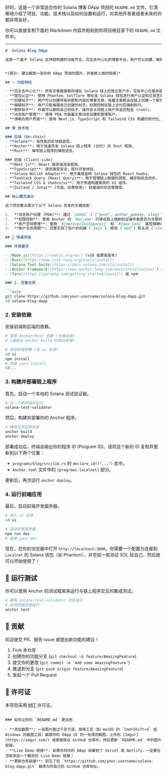 好的，这是一个非常适合你的 Solana 博客 DApp 项目的 `README.md` 文件。它清晰地介绍了项目、功能、技术栈以及如何设置和运行，对其他开发者或者未来的你都非常友好。

你可以直接复制下面的 Markdown 内容并粘贴到你项目根目录下的 `README.md` 文件中。

---

```markdown
#  Solana Blog DApp

这是一个基于 Solana 区块链构建的功能齐全、完全去中心化的博客平台。用户可以创建、编辑和删除自己的博客文章，所有数据都安全地存储在链上。这个项目是学习和演示 Solana 和 Anchor 框架核心概念的绝佳案例。

 
*(提示: 建议截取一张你的 DApp 界面的图片，并替换上面的链接)*

## ✨ 功能特性

- **完全去中心化**: 所有文章数据都存储在 Solana 链上的独立账户中，没有中心化服务器。
- **钱包认证**: 使用 Phantom、Solflare 等标准 Solana 钱包进行用户认证和交易签名。
- **创建帖子**: 用户可以创建带有标题和内容的博客文章。每篇文章都会在链上创建一个新的 PDA (Program Derived Address) 账户。
- **编辑帖子**: 用户只能编辑自己创建的帖子。权限控制在链上合约层强制执行。
- **删除帖子**: 作者可以删除自己的帖子，操作会关闭链上账户并返还租金 (rent)。
- **动态账户管理**: 使用 PDA 为每篇文章动态创建和管理账户。
- **清晰的用户界面**: 使用 Next.js、TypeScript 和 Tailwind CSS 构建的现代化、响应式前端界面。

## 🛠️ 技术栈

### 后端 (On-chain)
- **Solana**: 高性能的区块链底层。
- **Anchor**: 用于快速开发 Solana 链上程序 (合约) 的 Rust 框架。
- **Rust**: 编写链上程序的编程语言。

### 前端 (Client-side)
- **Next.js**: React 服务端渲染框架。
- **TypeScript**: 提供类型安全，提升开发体验。
- **Solana Wallet Adapter**: 用于集成各种 Solana 钱包的 React hooks。
- **TanStack Query (React Query)**: 用于管理链上数据的获取、缓存和状态同步。
- **Tailwind CSS & shadcn/ui**: 用于快速构建美观的 UI 组件。
- **Zustand / Jotai** (可选，如果使用): 轻量级的状态管理库。

## 核心概念演示

这个项目重点展示了以下 Solana 开发的关键技能：

1.  **动态账户创建 (PDA)**: 通过 `seeds` (`["post", author_pubkey, slug]`) 为每篇文章派生一个唯一的程序地址，实现了动态数据存储。
2.  **权限控制**: 使用 Anchor 的 `has_one` 约束在链上强制验证操作者是否为文章的作者，确保了数据的安全性。
3.  **账户空间管理**: 使用 `#[derive(InitSpace)]` 和 `#[max_len]` 属性精确计算账户所需空间，优化了链上存储成本。
4.  **账户生命周期**: 完整实现了账户的创建 (`init`)、修改 (`mut`) 和关闭 (`close`)，并将租金返还给用户。

## 🚀 快速开始

### 环境要求

- [Node.js](https://nodejs.org/en/) (v18 或更高版本)
- [Rust](https://www.rust-lang.org/tools/install)
- [Solana Tool Suite](https://docs.solana.com/cli/install)
- [Anchor Framework](https://www.anchor-lang.com/docs/installation) (`avm install latest`, `avm use latest`)
- [Yarn](https://yarnpkg.com/getting-started/install) 或 npm

### 1. 克隆仓库

```bash
git clone https://github.com/your-username/solana-blog-dapp.git
cd solana-blog-dapp
```

### 2. 安装依赖

安装前端和后端的依赖。

```bash
# 安装 Anchor/Rust 依赖 (在根目录)
# (通常在 anchor build 时自动处理)

# 安装前端依赖 (在 ui 目录)
cd ui
npm install
# 或者 yarn install
cd ..
```

### 3. 构建并部署链上程序

首先，启动一个本地的 Solana 测试验证器。

```bash
# 在一个新终端中运行
solana-test-validator
```

然后，构建并部署你的 Anchor 程序。

```bash
# 确保在项目根目录
anchor build
anchor deploy
```

部署成功后，终端会输出你的程序 ID (Program ID)。请将这个新的 ID 复制并更新到以下两个位置：
- `programs/blog/src/lib.rs` 的 `declare_id!("...")` 宏中。
- `Anchor.toml` 文件中的 `[programs.localnet]` 部分。

更新后，再次运行 `anchor deploy`。

### 4. 运行前端应用

最后，启动前端开发服务器。

```bash
# 进入 ui 目录
cd ui

# 启动开发服务器
npm run dev
# 或者 yarn dev
```

现在，在你的浏览器中打开 `http://localhost:3000`。你需要一个配置为连接到 `Localnet` 的 Solana 钱包（如 Phantom），并空投一些测试 SOL 给自己，然后就可以开始使用了！

## 🧪 运行测试

你可以使用 Anchor 的测试框架来运行与链上程序交互的集成测试。

```bash
# 确保 solana-test-validator 仍在运行
# 在项目根目录运行
anchor test
```

## 🤝 贡献

欢迎提交 PR、报告 issue 或提出新功能的建议！

1.  Fork 本仓库
2.  创建你的功能分支 (`git checkout -b feature/AmazingFeature`)
3.  提交你的更改 (`git commit -m 'Add some AmazingFeature'`)
4.  推送到分支 (`git push origin feature/AmazingFeature`)
5.  发起一个 Pull Request

## 📄 许可证

本项目采用 [MIT](https://choosealicense.com/licenses/mit/) 许可证。
```

### 如何让你的 `README.md` 更出色

- **添加截图**: 一张图片胜过千言万语。使用工具（如 macOS 的 `Cmd+Shift+4` 或 Windows 的截图工具）截取你的 DApp UI 的一张漂亮截图，上传到 [Imgur](https://imgur.com/) 或直接放在 GitHub 仓库中，然后更新 `README.md` 中的图片链接。
- **Live Demo 链接**: 如果你将你的 DApp 部署到了 Vercel 或 Netlify，一定要在顶部添加一个醒目的 Live Demo 链接！
- **更新仓库链接**: 别忘了将 `https://github.com/your-username/solana-blog-dapp.git` 替换为你自己的 GitHub 仓库地址。